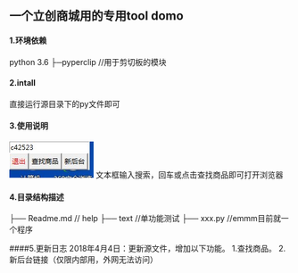 ## 一个立创商城用的专用tool domo

#### 1.环境依赖
python 3.6
	├─pyperclip			//用于剪切板的模块
	
#### 2.intall
直接运行源目录下的py文件即可

#### 3.使用说明
![rd01](.\image\rd01.jpg)
文本框输入搜索，回车或点击查找商品即可打开浏览器

#### 4.目录结构描述
├── Readme.md   		  // help
├── text				  //单功能测试
├── xxx.py                //emmm目前就一个程序


####5.更新日志
2018年4月4日：更新源文件，增加以下功能。
	1.查找商品。
	2.新后台链接（仅限内部用，外网无法访问）